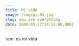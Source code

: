 ```yaml
---
title: Mi vida
image: /img/pic03.jpg
slug: you are everything
date: 2008-03-22T14:53:00.000Z
---
```

rami es mi vida